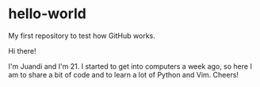 # hello-world
My first repository to test how GitHub works.

Hi there!

I'm Juandi and I'm 21. I started to get into computers a week ago, so here I am
to share a bit of code and to learn a lot of Python and Vim. Cheers!
